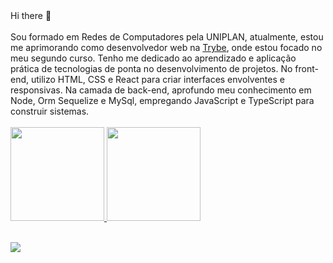 <div>
 Hi there 👋
<br><br>
    Sou formado em Redes de Computadores pela UNIPLAN, atualmente, estou me aprimorando como desenvolvedor web na <a href="https://www.betrybe.com/" target="_blank" rel="noreferrer">Trybe</a>, onde estou focado no meu segundo curso. Tenho me dedicado ao aprendizado e aplicação prática de tecnologias de ponta no desenvolvimento de projetos. No front-end, utilizo HTML, CSS e React para criar interfaces envolventes e responsivas. Na camada de back-end, aprofundo meu conhecimento em Node, Orm Sequelize e MySql, empregando JavaScript e TypeScript para construir sistemas.
   
</div>
<br>
  <a href="https://github.com/cleitson">
  <img height="150em" src="https://github-readme-stats.vercel.app/api?username=cleitson&show_icons=true&theme=nightowl&include_all_commits=true&count_private=true"/>
  <img height="150em" src="https://github-readme-stats.vercel.app/api/top-langs/?username=cleitson&layout=compact&langs_count=7&theme=nightowl&show_icons=true"/>
<br><br>

<div style="display: inline_block"> 
  
  <a href="https://www.linkedin.com/in/cleitsonlima/" target="_blank" rel="noreferrer"><img src="https://img.shields.io/badge/-LinkedIn-%230077B5?style=for-the-badge&logo=linkedin&logoColor=white"></a> 
  
  </div>
